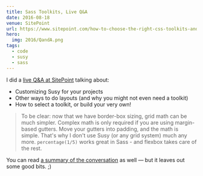 ```yaml
---
title: Sass Toolkits, Live Q&A
date: 2016-08-18
venue: SitePoint
url: https://www.sitepoint.com/how-to-choose-the-right-css-toolkits-and-frameworks/
hero:
  img: 2016/QandA.png
tags:
  - code
  - susy
  - sass
---
```


I did a [live Q&A at SitePoint][qa]
talking about:

- Customizing Susy for your projects
- Other ways to do layouts (and why you might not even need a toolkit)
- How to select a toolkit, or build your very own!

[qa]: https://www.sitepoint.com/community/t/live-q-a-miriam-suzanne-on-susy-and-the-need-for-toolkits-on-18th-aug-2pm-pst/232664

> To be clear:
> now that we have border-box sizing,
> grid math can be much simpler.
> Complex math is only required
> if you are using margin-based gutters.
> Move your gutters into padding,
> and the math is simple.
> That's why I don't use Susy
> (or any grid system)
> much any more.
> `percentage(1/5)` works great in Sass -
> and flexbox takes care of the rest.

You can read
[a summary of the conversation][summary]
as well —
but it leaves out some good bits. ;)

[summary]: https://www.sitepoint.com/how-to-choose-the-right-css-toolkits-and-frameworks/
